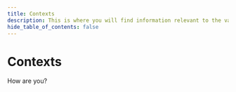 ```yaml
---
title: Contexts
description: This is where you will find information relevant to the various Contexts used.
hide_table_of_contents: false
---
```


# Contexts

How are you?
